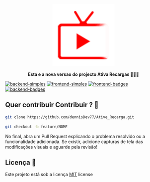 <p align="center">
    <img src="/public/logo.png" width="200px">
</p>

<p align="center">
<b>Esta e a nova versao do projecto Ativa Recargas 🚀👩‍💻</b>
</p> 

<div>

[SIMPLE_FRONT__BADGE]: https://img.shields.io/badge/Frontend_Simples-000?style=for-the-badge&logo=html
[SIMPLE_BACK__BADGE]: https://img.shields.io/badge/Backend_Simples-000?style=for-the-badge&logo=code
[BADGES_FRONT__BADGE]: https://img.shields.io/badge/Frontend_Com_Badges-000?style=for-the-badge&logo=badge
[BADGES_BACK__BADGE]: https://img.shields.io/badge/Backend_Com_Badges-000?style=for-the-badge&logo=badge

[![backend-simples][SIMPLE_BACK__BADGE]](./../simple/backend.md)
[![frontend-simples][SIMPLE_FRONT__BADGE]](./../simple/frontend.md)
[![frontend-badges][BADGES_FRONT__BADGE]](./../badges/frontend.md)
[![backend-badges][BADGES_BACK__BADGE]](./../badges/backend.md)

</div>

<h2 id="contribuir">Quer contribuir Contribuir ? 🚀</h2>

```bash
git clone https://github.com/dennisDev77/Ative_Recarga.git
```

```bash
git checkout -b feature/NOME
```
No final, abra um Pull Request explicando o problema resolvido ou a funcionalidade adicionada. Se existir, adicione capturas de tela das modificações visuais e aguarde pela revisão!



<h2 id="license">Licença  📃 </h2>

Este projeto está sob a licença [MIT](./../LICENSE) license
